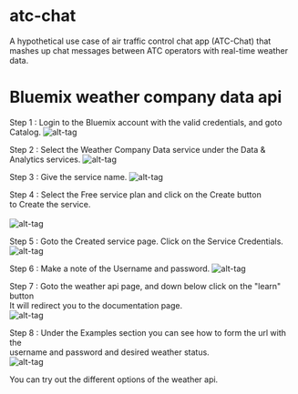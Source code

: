 # atc-chat
A hypothetical use case of air traffic control chat app (ATC-Chat) that mashes up chat messages between ATC operators with real-time weather data. 

# Bluemix weather company data api 
Step 1 : Login to the Bluemix account with the valid credentials, and goto Catalog.
        ![alt-tag](https://github.com/shyampurk/atc-chat/blob/master/screenshots/bluemix_weatherapi/b_atc_step1.png)
        
Step 2 : Select the Weather Company Data service under the Data & Analytics services.
        ![alt-tag](https://github.com/shyampurk/atc-chat/blob/master/screenshots/bluemix_weatherapi/b_atc_step2.png)

Step 3 : Give the service name.
        ![alt-tag](https://github.com/shyampurk/atc-chat/blob/master/screenshots/bluemix_weatherapi/b_atc_step3.png)

Step 4 : Select the Free service plan and click on the Create button<br>
        to Create the service.      
        <br>![alt-tag](https://github.com/shyampurk/atc-chat/blob/master/screenshots/bluemix_weatherapi/b_atc_step4.png)

Step 5 : Goto the Created service page. Click on the Service Credentials.
        ![alt-tag](https://github.com/shyampurk/atc-chat/blob/master/screenshots/bluemix_weatherapi/b_atc_step5.png)

Step 6 : Make a note of the Username and password.
        ![alt-tag](https://github.com/shyampurk/atc-chat/blob/master/screenshots/bluemix_weatherapi/b_atc_step6.png)

Step 7 : Goto the weather api page, and down below click on the "learn" button<br>
        It will redirect you to the documentation page.      
        ![alt-tag](https://github.com/shyampurk/atc-chat/blob/master/screenshots/bluemix_weatherapi/b_atc_step7.png)

Step 8 : Under the Examples section you can see how to form the url with the<br>
        username and password and desired weather status.        
        ![alt-tag](https://github.com/shyampurk/atc-chat/blob/master/screenshots/bluemix_weatherapi/b_atc_step8.png)

You can try out the different options of the weather api.
